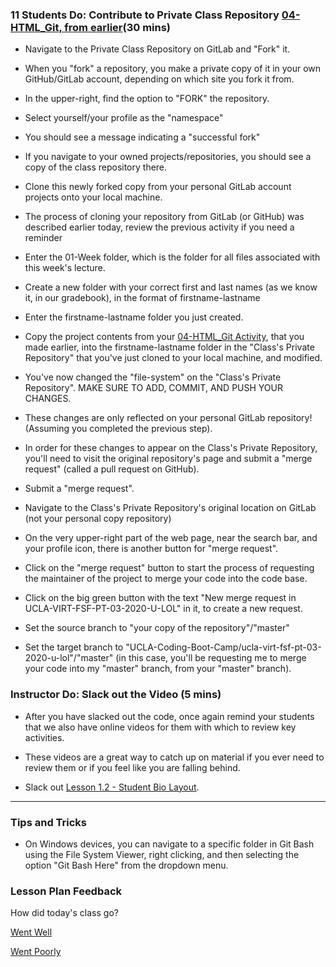 

### 11 Students Do: Contribute to Private Class Repository [04-HTML_Git, from earlier](https://github.com/coding-boot-camp/FullStack-Lesson-Plans/tree/master/01-Class-Content/01-html-git-css/01-Activities/04-HTML_Git)(30 mins)

* Navigate to the Private Class Repository on GitLab and "Fork" it.
* When you "fork" a repository, you make a private copy of it in your own GitHub/GitLab account, depending on which site you fork it from.
* In the upper-right, find the option to "FORK" the repository.
* Select yourself/your profile as the "namespace"
* You should see a message indicating a "successful fork"
* If you navigate to your owned projects/repositories, you should see a copy of the class repository there.

* Clone this newly forked copy from your personal GitLab account projects onto your local machine.
* The process of cloning your repository from GitLab (or GitHub) was described earlier today, review the previous activity if you need a reminder
* Enter the 01-Week folder, which is the folder for all files associated with this week's lecture.
* Create a new folder with your correct first and last names (as we know it, in our gradebook), in the format of firstname-lastname
* Enter the firstname-lastname folder you just created.
* Copy the project contents from your [04-HTML_Git Activity](https://github.com/coding-boot-camp/FullStack-Lesson-Plans/tree/master/01-Class-Content/01-html-git-css/01-Activities/04-HTML_Git), that you made earlier, into the firstname-lastname folder in the "Class's Private Repository" that you've just cloned to your local machine, and modified.

* You've now changed the "file-system" on the "Class's Private Repository". MAKE SURE TO ADD, COMMIT, AND PUSH YOUR CHANGES.
* These changes are only reflected on your personal GitLab repository! (Assuming you completed the previous step).
* In order for these changes to appear on the Class's Private Repository, you'll need  to visit the original repository's page and submit a "merge request" (called a pull request on GitHub).

* Submit a "merge request".
* Navigate to the Class's Private Repository's original location on GitLab (not your personal copy repository)
* On the very upper-right part of the web page, near the search bar, and your profile icon, there is another button for "merge request".

* Click on the "merge request" button to start the process of requesting the maintainer of the project to merge your code into the code base.
* Click on the big green button with the text "New merge request in UCLA-VIRT-FSF-PT-03-2020-U-LOL" in it, to create a new request.
* Set the source branch to "your copy of the repository"/"master"
* Set the target branch to "UCLA-Coding-Boot-Camp/ucla-virt-fsf-pt-03-2020-u-lol"/"master" (in this case, you'll be requesting me to merge your code into my "master" branch, from your "master" branch).

















### Instructor Do: Slack out the Video (5 mins)

* After you have slacked out the code, once again remind your students that we also have online videos for them with which to review key activities.

* These videos are a great way to catch up on material if you ever need to review them or if you feel like you are falling behind.

* Slack out [Lesson 1.2 - Student Bio Layout](https://www.youtube.com/watch?v=kMBinXTCrXI).

- - -

### Tips and Tricks

* On Windows devices, you can navigate to a specific folder in Git Bash using the File System Viewer, right clicking, and then selecting the option "Git Bash Here" from the dropdown menu.

### Lesson Plan Feedback

How did today's class go?

[Went Well](http://www.surveygizmo.com/s3/4325914/FS-Curriculum-Feedback?format=pt&sentiment=positive&lesson=01.02)

[Went Poorly](http://www.surveygizmo.com/s3/4325914/FS-Curriculum-Feedback?format=pt&sentiment=negative&lesson=01.02)
